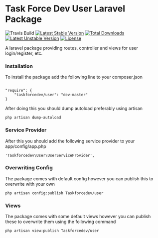 Task Force Dev User Laravel Package
====
![Travis Build](https://travis-ci.org/taskforcedev/user.svg?branch=master) [![Latest Stable Version](https://poser.pugx.org/taskforcedev/user/v/stable.svg)](https://packagist.org/packages/taskforcedev/user) [![Total Downloads](https://poser.pugx.org/taskforcedev/user/downloads.svg)](https://packagist.org/packages/taskforcedev/user) [![Latest Unstable Version](https://poser.pugx.org/taskforcedev/user/v/unstable.svg)](https://packagist.org/packages/taskforcedev/user) [![License](https://poser.pugx.org/taskforcedev/user/license.svg)](https://packagist.org/packages/taskforcedev/user)


A laravel package providing routes, controller and views for user login/register, etc.

### Installation ###

To install the package add the following line to your composer.json

<code>
"require": {
    "taskforcedev/user": "dev-master"
}
</code>

After doing this you should dump autoload preferably using artisan

<code>php artisan dump-autoload</code>


### Service Provider ###

After this you should add the following service provider to your app/config/app.php

<code>'Taskforcedev\User\UserServiceProvider',</code>


### Overwriting Config ###
The package comes with default config however you can publish this to overwrite with your own

<code>php artisan config:publish Taskforcedev/user</code>


### Views ###
The package comes with some default views however you can publish these to overwrite them using the following command

<code>php artisan view:publish Taskforcedev/user</code>